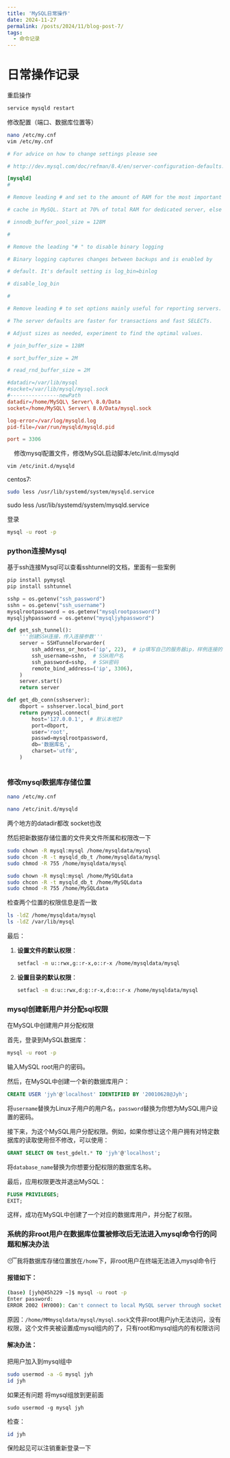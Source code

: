 ```yaml
---
title: 'MySQL日常操作'
date: 2024-11-27
permalink: /posts/2024/11/blog-post-7/
tags:
  - 命令记录
---
```


# 日常操作记录

 重启操作

```bash
service mysqld restart
```

修改配置（端口、数据库位置等）

```bash
nano /etc/my.cnf
vim /etc/my.cnf
```

```my.cnf
# For advice on how to change settings please see

# http://dev.mysql.com/doc/refman/8.4/en/server-configuration-defaults.html

[mysqld]
#

# Remove leading # and set to the amount of RAM for the most important data

# cache in MySQL. Start at 70% of total RAM for dedicated server, else 10%.

# innodb_buffer_pool_size = 128M

# 

# Remove the leading "# " to disable binary logging

# Binary logging captures changes between backups and is enabled by

# default. It's default setting is log_bin=binlog

# disable_log_bin

# 

# Remove leading # to set options mainly useful for reporting servers.

# The server defaults are faster for transactions and fast SELECTs.

# Adjust sizes as needed, experiment to find the optimal values.

# join_buffer_size = 128M

# sort_buffer_size = 2M

# read_rnd_buffer_size = 2M

#datadir=/var/lib/mysql
#socket=/var/lib/mysql/mysql.sock
#----------------newPath
datadir=/home/MySQL\ Server\ 8.0/Data
socket=/home/MySQL\ Server\ 8.0/Data/mysql.sock

log-error=/var/log/mysqld.log
pid-file=/var/run/mysqld/mysqld.pid

port = 3306
```

    修改mysql配置文件，修改MySQL启动脚本/etc/init.d/mysqld

```bash
vim /etc/init.d/mysqld
```

centos7:

```bash
sudo less /usr/lib/systemd/system/mysqld.service
```

sudo less /usr/lib/systemd/system/mysqld.service

登录

```bash
mysql -u root -p
```

### python连接Mysql

基于ssh连接Mysql可以查看sshtunnel的文档，里面有一些案例

```python
pip install pymysql
pip install sshtunnel
```

```python
sshp = os.getenv("ssh_password")
sshn = os.getenv("ssh_username")
mysqlrootpassword = os.getenv("mysqlrootpassword")
mysqljyhpassword = os.getenv("mysqljyhpassword")

def get_ssh_tunnel():
    '''创建SSH连接，传入连接参数'''
    server = SSHTunnelForwarder(
        ssh_address_or_host=('ip', 22),  # ip填写自己的服务器ip，样例连接的端口为22，自己做调整
        ssh_username=sshn,  # SSH用户名
        ssh_password=sshp,  # SSH密码
        remote_bind_address=('ip', 3306),
    )
    server.start()
    return server

def get_db_conn(sshserver):
    dbport = sshserver.local_bind_port
    return pymysql.connect(
        host='127.0.0.1',  # 默认本地IP
        port=dbport,
        user='root',
        passwd=mysqlrootpassword,
        db='数据库名',
        charset='utf8',
    )

```

```python

```

### 修改mysql数据库存储位置

```bash
nano /etc/my.cnf
```

```bash
nano /etc/init.d/mysqld
```

两个地方的datadir都改 socket也改

然后把新数据存储位置的文件夹文件所属和权限改一下

```bash
sudo chown -R mysql:mysql /home/mysqldata/mysql
sudo chcon -R -t mysqld_db_t /home/mysqldata/mysql
sudo chmod -R 755 /home/mysqldata/mysql
```

```bash
sudo chown -R mysql:mysql /home/MySQLdata
sudo chcon -R -t mysqld_db_t /home/MySQLdata
sudo chmod -R 755 /home/MySQLdata
```

检查两个位置的权限信息是否一致

```bash
ls -ldZ /home/mysqldata/mysql
ls -ldZ /var/lib/mysql
```

最后：

1. **设置文件的默认权限**：
   
   ```bash
   setfacl -m u::rwx,g::r-x,o::r-x /home/mysqldata/mysql
   ```

2. **设置目录的默认权限**：
   
   ```bash
   setfacl -m d:u::rwx,d:g::r-x,d:o::r-x /home/mysqldata/mysql
   ```

### mysql创建新用户并分配sql权限

在MySQL中创建用户并分配权限

首先，登录到MySQL数据库：

```bash
mysql -u root -p
```

输入MySQL root用户的密码。

然后，在MySQL中创建一个新的数据库用户：

```sql
CREATE USER 'jyh'@'localhost' IDENTIFIED BY '20010628@Jyh';
```

将`username`替换为Linux子用户的用户名，`password`替换为你想为MySQL用户设置的密码。

接下来，为这个MySQL用户分配权限。例如，如果你想让这个用户拥有对特定数据库的读取使用但不修改，可以使用：

```sql
GRANT SELECT ON test_gdelt.* TO 'jyh'@'localhost';
```

将`database_name`替换为你想要分配权限的数据库名称。

最后，应用权限更改并退出MySQL：

```sql
FLUSH PRIVILEGES;
EXIT;
```

这样，成功在MySQL中创建了一个对应的数据库用户，并分配了权限。

### 系统的非root用户在数据库位置被修改后无法进入mysql命令行的问题和解决办法

😴我将数据库存储位置放在`/home`下，非root用户在终端无法进入mysql命令行

#### 报错如下：

```bash
(base) [jyh@45h229 ~]$ mysql -u root -p
Enter password: 
ERROR 2002 (HY000): Can't connect to local MySQL server through socket '/home/MMmysqldata/mysql/mysql.sock' (13)
```

原因：`/home/MMmysqldata/mysql/mysql.sock`文件非root用户jyh无法访问，没有权限，这个文件夹被设置成mysql组内的了，只有root和mysql组内的有权限访问

#### 解决办法：

把用户加入到mysql组中

```bash
sudo usermod -a -G mysql jyh
id jyh
```

如果还有问题 将mysql组放到更前面

```ba
sudo usermod -g mysql jyh
```

检查：

```bash
id jyh
```

保险起见可以注销重新登录一下
